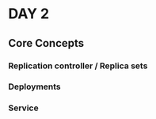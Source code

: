 # **DAY 2**

## **Core Concepts**

### **Replication controller / Replica sets**


### **Deployments**

### **Service**
